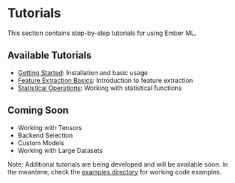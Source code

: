 # Tutorials

This section contains step-by-step tutorials for using Ember ML.

## Available Tutorials

- [Getting Started](getting_started.md): Installation and basic usage
- [Feature Extraction Basics](feature_extraction_basics.md): Introduction to feature extraction
- [Statistical Operations](statistical_operations.md): Working with statistical functions

## Coming Soon

- Working with Tensors
- Backend Selection
- Custom Models
- Working with Large Datasets

Note: Additional tutorials are being developed and will be available soon. In the meantime, check the [examples directory](../../examples/) for working code examples.